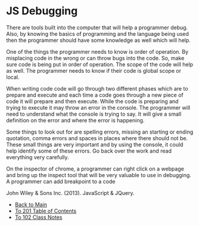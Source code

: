 # JS Debugging

There are tools built into the computer that will help a programmer debug. Also, by knowing the basics of programming and the language being used then the programmer should have some knowledge as well which will help. 

One of the things the programmer needs to know is order of operation. By misplacing code in the wrong or can throw bugs into the code. So, make sure code is being put in order of operation. The scope of the code will help as well. The programmer needs to know if their code is global scope or local. 

When writing code code will go through two different phases which are to prepare and execute and each time a code goes through a new piece of code it will prepare and then execute. While the code is preparing and trying to execute it may throw an error in the console. The programmer will need to understand what the console is trying to say. It will give a small definition on the error and where the error is happening.

Some things to look out for are spelling errors, missing an starting or ending quotation, comma errors and spaces in places where there should not be. These small things are very important and by using the console, it could help identify some of these errors. Go back over the work and read everything very carefully.

On the inspector of chrome, a programmer can right click on a webpage and bring up the inspect tool that will be very valuable to use in debugging. A programmer can add breakpoint to a code


John Wiley & Sons Inc. (2013). JavaScript & JQuery. 


- [Back to Main](README.md)
- [To 201 Table of Contents](class_201_notes.md)
- [To 102 Class Notes](class_102_notes.md)